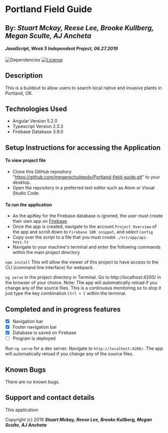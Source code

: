 # Portland Field Guide
## By: **_Stuart Mckay, Reese Lee, Brooke Kullberg, Megan Sculte, AJ Ancheta_**

#### _JavaScript, Week 5 Independent Project, *06.27.2019*_

![Dependencies](https://img.shields.io/badge/dependencies-up%20to%20date-brightgreen.svg)
[![License](https://img.shields.io/badge/license-MIT-blue.svg)](https://opensource.org/licenses/MIT)


## Description
This is a buildout to allow users to search local native and invasive plants in Portland, OR. 


## Technologies Used

  * Angular Version 5.2.0
  * Typescript Version 2.5.3
  * Firebase Database 3.9.0

## Setup Instructions for accessing the Application

#### To view project file
* Clone this GitHub repository "https://github.com/meganschultepdx/Portland-field-guide.git" to your desktop. 
* Open the repository in a preferred text editor such as Atom or Visual Studio Code.

#### To run the application
* As the apiKey for the Firebase database is ignored, the user must create their own app on [Firebase](https://firebase.google.com/). 
* Once the app is created, navigate to the account `Project Overview` of the app and scroll down to `Firebase SDK snippet`, and select `Config`
*  Copy over the script to a file that you must create `./src/app/api-keys.ts`
* Navigate to your machine's terminal and enter the following commands within the main project directory

`npm install` This will allow the viewer of this project to have access to the CLI (command line interface) for webpack.

`ng serve` in the project directory in Terminal. Go to http://localhost:4200/ in the browser of your choice. Note: The app will automatically reload if you change any of the source files. This is a continuous monitoring so to stop it just type the key combination `Ctrl + C` within the terminal.

## Completed and in progress features

- [x] Navigation bar
- [x] Footer navigation bar
- [x] Database is saved on Firebase
- [ ] Program is deployed

Run `ng serve` for a dev server. Navigate to `http://localhost:4200/`. The app will automatically reload if you change any of the source files.

## Known Bugs
There are no known bugs. 

## Support and contact details
This application 

Copyright (c) 2019 **_Stuart Mckay, Reese Lee, Brooke Kullberg, Megan Sculte, AJ Ancheta_**
